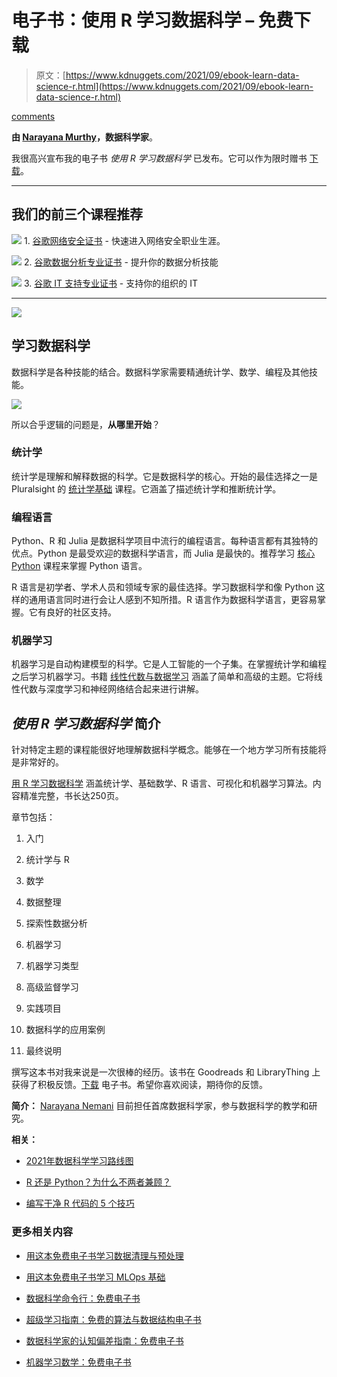 # 电子书：使用 R 学习数据科学 – 免费下载

> 原文：[https://www.kdnuggets.com/2021/09/ebook-learn-data-science-r.html](https://www.kdnuggets.com/2021/09/ebook-learn-data-science-r.html)

[comments](#comments)

**由 [Narayana Murthy](https://twitter.com/nemani_narayana)，数据科学家**。

我很高兴宣布我的电子书 *使用 R 学习数据科学* 已发布。它可以作为限时赠书 [下载](https://transactions.sendowl.com/orders/92738626/download/44f73da31cbfa05afaf25214c28723ac)。

* * *

## 我们的前三个课程推荐

![](../Images/0244c01ba9267c002ef39d4907e0b8fb.png) 1\. [谷歌网络安全证书](https://www.kdnuggets.com/google-cybersecurity) - 快速进入网络安全职业生涯。

![](../Images/e225c49c3c91745821c8c0368bf04711.png) 2\. [谷歌数据分析专业证书](https://www.kdnuggets.com/google-data-analytics) - 提升你的数据分析技能

![](../Images/0244c01ba9267c002ef39d4907e0b8fb.png) 3\. [谷歌 IT 支持专业证书](https://www.kdnuggets.com/google-itsupport) - 支持你的组织的 IT

* * *

![](../Images/9821e0c3e6d224ca0af16b5541138850.png)

## 学习数据科学

数据科学是各种技能的结合。数据科学家需要精通统计学、数学、编程及其他技能。

![](../Images/89e95af94119b27e30b6bca53b4932b1.png)

所以合乎逻辑的问题是，**从哪里开始**？

### 统计学

统计学是理解和解释数据的科学。它是数据科学的核心。开始的最佳选择之一是 Pluralsight 的 [统计学基础](https://www.pluralsight.com/courses/statistics-foundations-probability-distributions) 课程。它涵盖了描述统计学和推断统计学。

### 编程语言

Python、R 和 Julia 是数据科学项目中流行的编程语言。每种语言都有其独特的优点。Python 是最受欢迎的数据科学语言，而 Julia 是最快的。推荐学习 [核心 Python](https://www.pluralsight.com/paths/core-python) 课程来掌握 Python 语言。

R 语言是初学者、学术人员和领域专家的最佳选择。学习数据科学和像 Python 这样的通用语言同时进行会让人感到不知所措。R 语言作为数据科学语言，更容易掌握。它有良好的社区支持。

### 机器学习

机器学习是自动构建模型的科学。它是人工智能的一个子集。在掌握统计学和编程之后学习机器学习。书籍 [线性代数与数据学习](https://www.amazon.com/Linear-Algebra-Learning-Gilbert-Strang/dp/0692196382/) 涵盖了简单和高级的主题。它将线性代数与深度学习和神经网络结合起来进行讲解。

## *使用 R 学习数据科学* 简介

针对特定主题的课程能很好地理解数据科学概念。能够在一个地方学习所有技能将是非常好的。

[用 R 学习数据科学](http://www.dswithr.ml/) 涵盖统计学、基础数学、R 语言、可视化和机器学习算法。内容精准完整，书长达250页。

章节包括：

1.  入门

1.  统计学与 R

1.  数学

1.  数据整理

1.  探索性数据分析

1.  机器学习

1.  机器学习类型

1.  高级监督学习

1.  实践项目

1.  数据科学的应用案例

1.  最终说明

撰写这本书对我来说是一次很棒的经历。该书在 Goodreads 和 LibraryThing 上获得了积极反馈。[下载](https://transactions.sendowl.com/orders/92738626/download/44f73da31cbfa05afaf25214c28723ac) 电子书。希望你喜欢阅读，期待你的反馈。

**简介：** [Narayana Nemani](https://www.kaggle.com/narayana2020/code) 目前担任首席数据科学家，参与数据科学的教学和研究。

**相关：**

+   [2021年数据科学学习路线图](https://www.kdnuggets.com/2021/02/data-science-learning-roadmap-2021.html)

+   [R 还是 Python？为什么不两者兼顾？](https://www.kdnuggets.com/2020/12/r-python-both-prython.html)

+   [编写干净 R 代码的 5 个技巧](https://www.kdnuggets.com/2021/08/5-tips-writing-clean-r-code.html)

### 更多相关内容

+   [用这本免费电子书学习数据清理与预处理](https://www.kdnuggets.com/2023/08/learn-data-cleaning-preprocessing-data-science-free-ebook.html)

+   [用这本免费电子书学习 MLOps 基础](https://www.kdnuggets.com/2023/08/learn-mlops-basics-free-ebook.html)

+   [数据科学命令行：免费电子书](https://www.kdnuggets.com/2022/03/data-science-command-line-free-ebook.html)

+   [超级学习指南：免费的算法与数据结构电子书](https://www.kdnuggets.com/2022/06/super-study-guide-free-algorithms-data-structures-ebook.html)

+   [数据科学家的认知偏差指南：免费电子书](https://www.kdnuggets.com/2023/05/data-scientist-guide-cognitive-biases-free-ebook.html)

+   [机器学习数学：免费电子书](https://www.kdnuggets.com/2020/04/mathematics-machine-learning-book.html)
